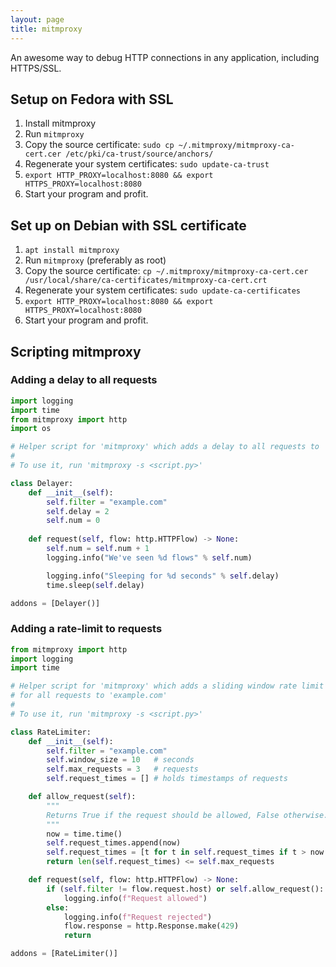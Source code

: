 ```yaml
---
layout: page
title: mitmproxy
---
```


An awesome way to debug HTTP connections in any application, including HTTPS/SSL.

## Setup on Fedora with SSL

1.  Install mitmproxy
1.  Run `mitmproxy`
1.  Copy the source certificate: `sudo cp ~/.mitmproxy/mitmproxy-ca-cert.cer /etc/pki/ca-trust/source/anchors/`
1.  Regenerate your system certificates: `sudo update-ca-trust`
1.  `export HTTP_PROXY=localhost:8080 && export HTTPS_PROXY=localhost:8080`
1.  Start your program and profit.

## Set up on Debian with SSL certificate

1.  `apt install mitmproxy`
2.  Run `mitmproxy` (preferably as root)
3.  Copy the source certificate: `cp ~/.mitmproxy/mitmproxy-ca-cert.cer /usr/local/share/ca-certificates/mitmproxy-ca-cert.crt`
4.  Regenerate your system certificates: `sudo update-ca-certificates`
5.  `export HTTP_PROXY=localhost:8080 && export HTTPS_PROXY=localhost:8080`
6.  Start your program and profit.

## Scripting mitmproxy

### Adding a delay to all requests

```python
import logging
import time
from mitmproxy import http
import os

# Helper script for 'mitmproxy' which adds a delay to all requests to 'example.com'
#
# To use it, run 'mitmproxy -s <script.py>'

class Delayer:
    def __init__(self):
        self.filter = "example.com"
        self.delay = 2
        self.num = 0
        
    def request(self, flow: http.HTTPFlow) -> None:
        self.num = self.num + 1
        logging.info("We've seen %d flows" % self.num)

        logging.info("Sleeping for %d seconds" % self.delay)
        time.sleep(self.delay)

addons = [Delayer()]
```

### Adding a rate-limit to requests

```python
from mitmproxy import http
import logging
import time

# Helper script for 'mitmproxy' which adds a sliding window rate limit
# for all requests to 'example.com'
#
# To use it, run 'mitmproxy -s <script.py>'

class RateLimiter:
    def __init__(self):
        self.filter = "example.com"
        self.window_size = 10   # seconds
        self.max_requests = 3   # requests
        self.request_times = [] # holds timestamps of requests

    def allow_request(self):
        """
        Returns True if the request should be allowed, False otherwise.
        """
        now = time.time()
        self.request_times.append(now)
        self.request_times = [t for t in self.request_times if t > now - self.window_size]
        return len(self.request_times) <= self.max_requests

    def request(self, flow: http.HTTPFlow) -> None:
        if (self.filter != flow.request.host) or self.allow_request():
            logging.info(f"Request allowed")
        else:
            logging.info(f"Request rejected")
            flow.response = http.Response.make(429)
            return

addons = [RateLimiter()]
```

